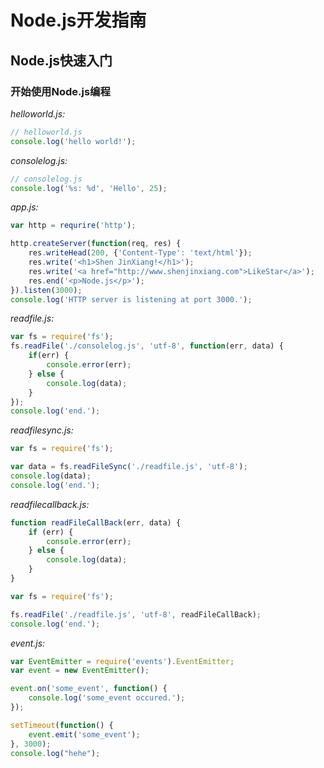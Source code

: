 # Node.js开发指南
## Node.js快速入门
### 开始使用Node.js编程

*helloworld.js:*

```javascript
// helloworld.js
console.log('hello world!');
```

*consolelog.js:*

```javascript
// consolelog.js
console.log('%s: %d', 'Hello', 25);
```

*app.js:*
```javascript
var http = requrire('http');

http.createServer(function(req, res) {
	res.writeHead(200, {'Content-Type': 'text/html'});
	res.write('<h1>Shen JinXiang!</h1>');
	res.write('<a href="http://www.shenjinxiang.com">LikeStar</a>');
	res.end('<p>Node.js</p>');
}).listen(3000);
console.log('HTTP server is listening at port 3000.');
```

*readfile.js:*
```javascript
var fs = require('fs');
fs.readFile('./consolelog.js', 'utf-8', function(err, data) {
	if(err) {
		console.error(err);
	} else {
		console.log(data);
	}
});
console.log('end.');
```

*readfilesync.js:*
```javascript
var fs = require('fs');

var data = fs.readFileSync('./readfile.js', 'utf-8');
console.log(data);
console.log('end.');
```

*readfilecallback.js:*
```javascript
function readFileCallBack(err, data) {
	if (err) {
		console.error(err);
	} else {
		console.log(data);
	}
}

var fs = require('fs');

fs.readFile('./readfile.js', 'utf-8', readFileCallBack);
console.log('end.');
```

*event.js:*
```javascript
var EventEmitter = require('events').EventEmitter;
var event = new EventEmitter();

event.on('some_event', function() {
	console.log('some_event occured.');
});

setTimeout(function() {
	event.emit('some_event');
}, 3000);
console.log("hehe");
```
